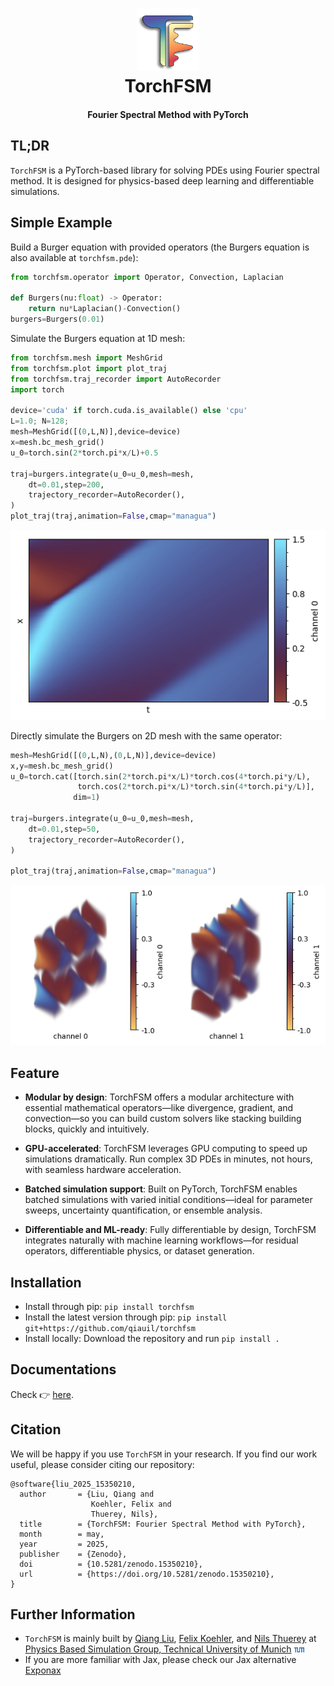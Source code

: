 <h1 align="center">
  <img src="../../assets/logo/icon_torchfsm.png" width="100"/>
  <br>TorchFSM<br>
</h1>
<h4 align="center">Fourier Spectral Method with PyTorch</h4>

## TL;DR
`TorchFSM` is a PyTorch-based library for solving PDEs using Fourier spectral method. It is designed for physics-based deep learning and differentiable simulations.

## Simple Example
Build a Burger equation with provided operators (the Burgers equation is also available at `torchfsm.pde`):
```python
from torchfsm.operator import Operator, Convection, Laplacian

def Burgers(nu:float) -> Operator:
    return nu*Laplacian()-Convection()
burgers=Burgers(0.01)
```
Simulate the Burgers equation at 1D mesh:
```python
from torchfsm.mesh import MeshGrid
from torchfsm.plot import plot_traj
from torchfsm.traj_recorder import AutoRecorder
import torch

device='cuda' if torch.cuda.is_available() else 'cpu'
L=1.0; N=128; 
mesh=MeshGrid([(0,L,N)],device=device)
x=mesh.bc_mesh_grid()
u_0=torch.sin(2*torch.pi*x/L)+0.5

traj=burgers.integrate(u_0=u_0,mesh=mesh,
    dt=0.01,step=200,
    trajectory_recorder=AutoRecorder(),
)
plot_traj(traj,animation=False,cmap="managua")
```
![Burgers 1D](../../assets/pics/readme/burgers_1d.png)

Directly simulate the Burgers on 2D mesh with the same operator:
```python
mesh=MeshGrid([(0,L,N),(0,L,N)],device=device)
x,y=mesh.bc_mesh_grid()
u_0=torch.cat([torch.sin(2*torch.pi*x/L)*torch.cos(4*torch.pi*y/L),
               torch.cos(2*torch.pi*x/L)*torch.sin(4*torch.pi*y/L)],
              dim=1)

traj=burgers.integrate(u_0=u_0,mesh=mesh,
    dt=0.01,step=50,
    trajectory_recorder=AutoRecorder(),
)

plot_traj(traj,animation=False,cmap="managua")
```
![Burgers 1D](../../assets/pics/readme/burgers_2d.png)
## Feature

* **Modular by design**: TorchFSM offers a modular architecture with essential mathematical operators—like divergence, gradient, and convection—so you can build custom solvers like stacking building blocks, quickly and intuitively.

* **GPU-accelerated**: TorchFSM leverages GPU computing to speed up simulations dramatically. Run complex 3D PDEs in minutes, not hours, with seamless hardware acceleration.

* **Batched simulation support**: Built on PyTorch, TorchFSM enables batched simulations with varied initial conditions—ideal for parameter sweeps, uncertainty quantification, or ensemble analysis.

* **Differentiable and ML-ready**: Fully differentiable by design, TorchFSM integrates naturally with machine learning workflows—for residual operators, differentiable physics, or dataset generation.

## Installation

* Install through pip: `pip install torchfsm`
* Install the latest version through pip: `pip install git+https://github.com/qiauil/torchfsm`
* Install locally: Download the repository and run `pip install .`

## Documentations

Check 👉 [here](https://qiauil.github.io/torchfsm/).

## Citation

We will be happy if you use `TorchFSM` in your research. If you find our work useful, please consider citing our repository:

```
@software{liu_2025_15350210,
  author       = {Liu, Qiang and
                  Koehler, Felix and
                  Thuerey, Nils},
  title        = {TorchFSM: Fourier Spectral Method with PyTorch},
  month        = may,
  year         = 2025,
  publisher    = {Zenodo},
  doi          = {10.5281/zenodo.15350210},
  url          = {https://doi.org/10.5281/zenodo.15350210},
}
```

## Further Information

* `TorchFSM` is mainly built by <a href="https://qiauil.github.io/">Qiang Liu</a>, <a href="https://fkoehler.site/">Felix Koehler</a>, and <a href="https://ge.in.tum.de/about/n-thuerey/">Nils Thuerey</a> at <a href="https://ge.in.tum.de">Physics Based Simulation Group, Technical University of Munich</a> <img src="../../assets/pics/TUM.svg" width="16"> </h6>
* If you are more familiar with Jax, please check our Jax alternative [Exponax](https://github.com/Ceyron/exponax)